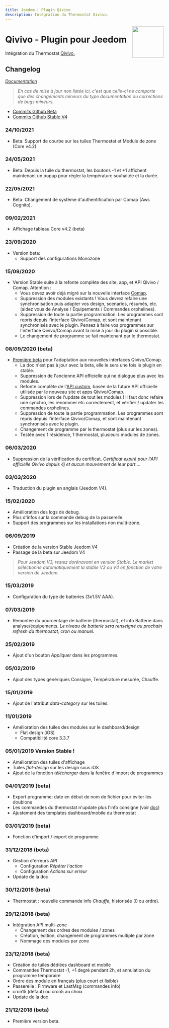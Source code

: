 ```yaml
---
title: Jeedom | Plugin Qivivo
description: Intégration du Thermostat Qivivo.
---
```


<img align="right" src="../images/qivivo_icon.png" width="100">

# Qivivo - Plugin pour Jeedom

Intégration du Thermostat [Qivivo.](https://www.qivivo.com/fr/)

## Changelog

*[Documentation](index.md)*

>*En cas de mise à jour non listée ici, c'est que celle-ci ne comporte que des changements mineurs du type documentation ou corrections de bugs mineurs.*

- [Commits Github Beta](https://github.com/KiboOst/jeedom-qivivo/commits/beta)
- [Commits Github Stable V4](https://github.com/KiboOst/jeedom-qivivo/commits/stableV4)

### 24/10/2021
- Beta: Support de courbe sur les tuiles Thermostat et Module de zone (Core v4.2).

### 24/05/2021
- Beta: Depuis la tuile du thermostat, les boutons -1 et +1 affichent maintenant un popup pour régler la température souhaitée et la durée.

### 22/05/2021
- Beta: Changement de système d'authentification par Comap (Aws Cognito).

### 09/02/2021
- Affichage tableau Core v4.2 (beta)

### 23/09/2020
- Version beta:
	- Support des configurations Monozone

### 15/09/2020
- Version Stable suite à la refonte complète des site, app, et API Qivivo / Comap.
Attention :
	- Vous devez avoir déjà migré sur la nouvelle interface [Comap](https://app.comapsmarthome.com/real-time).
	- Suppression des modules existants ! Vous devrez refaire une synchronisation puis adapter vos design, scenarios, résumés, etc. (aidez vous de Analyse / Équipements / Commandes orphelines).
	- Suppression de toute la partie programmation. Les programmes sont repris depuis l'interface Qivivo/Comap, et sont maintenant synchronisés avec le plugin. Pensez à faire vos programmes sur l'interface Qivivo/Comap avant la mise à jour du plugin si possible.
	- Le changement de programme se fait maintenant par le thermostat.

### 08/09/2020 (beta)
- [Première beta](https://community.jeedom.com/t/qivivo-comap-update-interface-comap-09-2020-v2/36490) pour l'adaptation aux nouvelles interfaces Qivivo/Comap.
	- La doc n'est pas à jour avec la beta, elle le sera une fois le plugin en stable.
	- Suppression de l'ancienne API officielle qui ne dialogue plus avec les modules.
	- Refonte complète de l'[API custom](https://github.com/KiboOst/php-qivivoAPI), basée de la future API officielle utilisée par le nouveau site et apps Qivivo/Comap.
	- Suppression lors de l'update de tout les modules ! Il faut donc refaire une synchro, les renommer etc correctement, et vérifier / updater les commandes orphelines.
	- Suppression de toute la partie programmation. Les programmes sont repris depuis l'interface Qivivo/Comap, et sont maintenant synchronisés avec le plugin.
	- Changement de programme par le thermostat (plus sur les zones).
	- Testée avec 1 résidence, 1 thermostat, plusieurs modules de zones.

### 06/03/2020
- Suppression de la vérification du certificat. *Certificat expiré pour l'API officielle Qivivo depuis 4j et aucun mouvement de leur part...*.

### 03/03/2020
- Traduction du plugin en anglais (Jeedom V4).

### 15/02/2020
- Amélioration des logs de debug.
- Plus d'infos sur la commande debug de la passerelle.
- Support des programmes sur les installations non multi-zone.

### 06/09/2019
- Création de la version Stable Jeedom V4
- Passage de la beta sur Jeedom V4
>   *Pour Jeedom V3, restez dorénavant en version Stable. Le market sélectionne automatiquement la stable V3 ou V4 en fonction de votre version de Jeedom.*

### 15/03/2019
- Configuration du type de batteries (3x1.5V AAA).

### 07/03/2019
- Remontée du pourcentage de batterie (thermostat), et info Batterie dans analyse/équipements.
*Le niveau de batterie sera renseigné au prochain refresh du thermostat, cron ou manuel.*

### 25/02/2019
- Ajout d'un bouton *Appliquer* dans les programmes.

### 05/02/2019
- Ajout des types génériques Consigne, Température mesurée, Chauffe.

### 15/01/2019
- Ajout de l'attribut *data-category* sur les tuiles.

### 11/01/2019
- Amélioration des tuiles des modules sur le dashboard/design
  - Flat design (iOS)
  - Compatibilité core 3.3.7

### 05/01/2019 Version Stable !
- Amélioration des tuiles d'affichage
- Tuiles *flat-design* sur les design sous iOS
- Ajout de la fonction *télécharger* dans la fenêtre d'import de programmes

### 04/01/2019 (beta)
- Export programme: date en début de nom de fichier pour éviter les doublons
- Les commandes du thermostat n'update plus l'info consigne (voir [doc](https://kiboost.github.io/jeedom_docs/plugins/qivivo/fr_FR/#utilisation))
- Ajustement des templates dashboard/mobile du thermostat

### 03/01/2019 (beta)
- Fonction d'import / export de programme

### 31/12/2018 (beta)
- Gestion d'erreurs API
  - Configuration *Répéter l'action*
  - Configuration *Actions sur erreur*
- Update de la doc

### 30/12/2018 (beta)
- Thermostat : nouvelle commande info *Chauffe*, historisée (0 ou ordre).

### 29/12/2018 (beta)
- Intégration API multi-zone
  - Changement des ordres des modules / zones
  - Création, édition, changement de programmes multiple par zone
  - Nommage des modules par zone

### 23/12/2018 (beta)
- Création de tuiles dédiées dashboard et mobile
- Commandes Thermostat -1, +1 degré pendant 2h, et annulation du programme temporaire
- Ordre des module en français (plus court et lisible)
- Passerelle : Firmware et LastMsg (commandes info)
- cron15 (défaut) ou cron5 au choix
- Update de la doc

### 21/12/2018 (beta)

- Première version beta.
